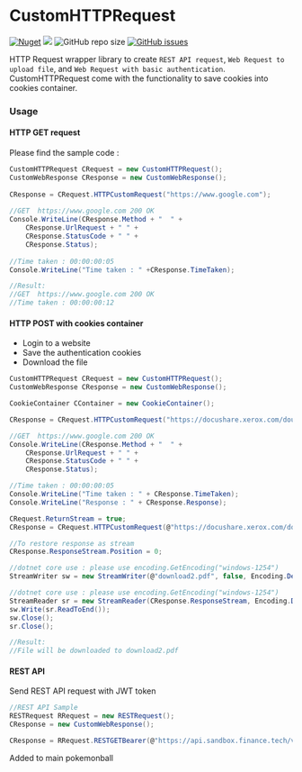 # CustomHTTPRequest
[![Nuget](https://img.shields.io/nuget/v/CustomHTTPRequest)](https://www.nuget.org/packages/CustomHTTPRequest/) ![](https://img.shields.io/nuget/dt/CustomHTTPRequest) ![GitHub repo size](https://img.shields.io/github/repo-size/pix3lize/CustomHTTPRequest) [![GitHub issues](https://img.shields.io/github/issues/pix3lize/CustomHTTPRequest)](https://github.com/pix3lize/CustomHTTPRequest/issues)

HTTP Request wrapper library to create `REST API request`, `Web Request to upload file`, and `Web Request with basic authentication`. CustomHTTPRequest come with the functionality to save cookies into cookies container.

### Usage

#### HTTP GET request 
Please find the sample code :
```csharp 
CustomHTTPRequest CRequest = new CustomHTTPRequest(); 
CustomWebResponse CResponse = new CustomWebResponse();
	
CResponse = CRequest.HTTPCustomRequest("https://www.google.com");
	
//GET  https://www.google.com 200 OK
Console.WriteLine(CResponse.Method + "  " + 
    CResponse.UrlRequest + " " + 
    CResponse.StatusCode + " " +
    CResponse.Status);
	
//Time taken : 00:00:00:05
Console.WriteLine("Time taken : " +CResponse.TimeTaken); 

//Result:
//GET  https://www.google.com 200 OK
//Time taken : 00:00:00:12
```
#### HTTP POST with cookies container 
* Login to a website 
* Save the authentication cookies 
* Download the file
```csharp 
CustomHTTPRequest CRequest = new CustomHTTPRequest();
CustomWebResponse CResponse = new CustomWebResponse();

CookieContainer CContainer = new CookieContainer();

CResponse = CRequest.HTTPCustomRequest("https://docushare.xerox.com/doug/dsweb/ApplyLogin", "username=username@email.com&password=password&domain=DocuShare&Login=Login", ref CContainer);

//GET  https://www.google.com 200 OK
Console.WriteLine(CResponse.Method + "  " +
    CResponse.UrlRequest + " " +
    CResponse.StatusCode + " " +
    CResponse.Status);

//Time taken : 00:00:00:05
Console.WriteLine("Time taken : " + CResponse.TimeTaken);
Console.WriteLine("Response : " + CResponse.Response);

CRequest.ReturnStream = true;
CResponse = CRequest.HTTPCustomRequest(@"https://docushare.xerox.com/doug/dsweb/Get/Document-121470", CContainer);

//To restore response as stream
CResponse.ResponseStream.Position = 0;

//dotnet core use : please use encoding.GetEncoding("windows-1254") 
StreamWriter sw = new StreamWriter(@"download2.pdf", false, Encoding.Default); 

//dotnet core use : please use encoding.GetEncoding("windows-1254") 
StreamReader sr = new StreamReader(CResponse.ResponseStream, Encoding.Default); 
sw.Write(sr.ReadToEnd());
sw.Close();
sr.Close();

//Result:
//File will be downloaded to download2.pdf
```
#### REST API
Send REST API request with JWT token
```csharp
//REST API Sample 
RESTRequest RRequest = new RESTRequest();
CResponse = new CustomWebResponse();

CResponse = RRequest.RESTGETBearer(@"https://api.sandbox.finance.tech/v1/profiles","{{JWT token}}");

```
Added to main pokemonball